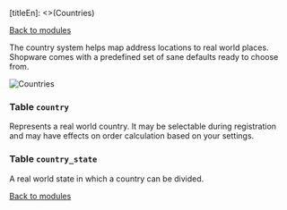[titleEn]: <>(Countries)

[Back to modules](./../10-modules.md)

The country system helps map address locations to real world places. Shopware comes with a predefined set of sane defaults ready to choose from.

![Countries](./dist/erd-shopware-core-system-country.svg)


### Table `country`

Represents a real world country. It may be selectable during registration and may have effects on order calculation based on your settings.


### Table `country_state`

A real world state in which a country can be divided.


[Back to modules](./../10-modules.md)
